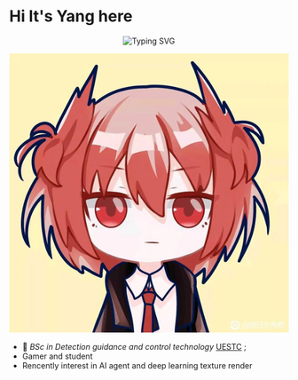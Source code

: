 # Hi lt's Yang here


  <!-- dynamic typing effect 动态打字效果 -->

  <div align="center">
      <img src="https://readme-typing-svg.demolab.com?font=Fira+Code&pause=1000&width=435&lines=println(%22Hello%2C%20World%22);YANG&center=true&size=20" alt="Typing SVG" />
  </div>

<p align="center">
  <img src="https://github.com/Bo-Yang-web/simpleintro/blob/main/%E6%AF%81%E7%81%AD%E5%87%A4%E5%87%B0%E4%BA%BA.jpg?raw=true" alt="Destroy the Phoenix Man"/>
</p>



- 🍻  _BSc in Detection guidance and control technology_ [UESTC](https://www.uestc.edu.cn) ;
-  Gamer and student
-  Rencently interest in AI agent and deep learning texture render

<!-- 
  <div>
  - ✍️
      <img src="https://komarev.com/ghpvc/?username=JiangXavier&label=Views&color=0e75b6&style=flat" alt="访问量统计" />
  </div>   
-->

